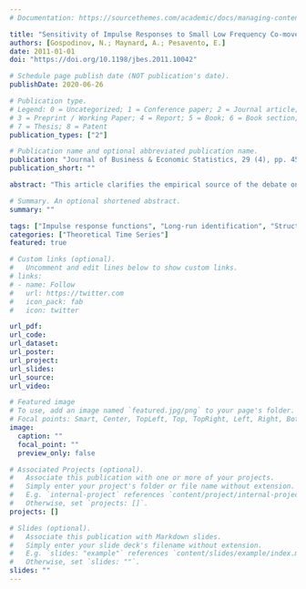 ```yaml
---
# Documentation: https://sourcethemes.com/academic/docs/managing-content/

title: "Sensitivity of Impulse Responses to Small Low Frequency Co-movements: Reconciling the Evidence on the Effects of Technology Shocks"
authors: [Gospodinov, N.; Maynard, A.; Pesavento, E.]
date: 2011-01-01
doi: "https://doi.org/10.1198/jbes.2011.10042"

# Schedule page publish date (NOT publication's date).
publishDate: 2020-06-26

# Publication type.
# Legend: 0 = Uncategorized; 1 = Conference paper; 2 = Journal article;
# 3 = Preprint / Working Paper; 4 = Report; 5 = Book; 6 = Book section;
# 7 = Thesis; 8 = Patent
publication_types: ["2"]

# Publication name and optional abbreviated publication name.
publication: "Journal of Business & Economic Statistics, 29 (4), pp. 455-467"
publication_short: ""

abstract: "This article clarifies the empirical source of the debate on the effect of technology shocks on hours worked. We find that the contrasting conclusions from levels and differenced vector autoregression specifications, documented in the literature, can be explained by a small low-frequency comovement between hours worked and productivity growth that gives rise to a discontinuity in the solution for the structural coefficients identified by long-run restrictions. Whereas the low-frequency comovement is allowed for in the levels specification, it is implicitly set to 0 in the differenced vector autoregression. Consequently, even when the root of hours is very close to 1 and the low-frequency comovement is quite small, removing it can give rise to biases of sufficient size to account for the empirical difference between the two specifications."

# Summary. An optional shortened abstract.
summary: ""

tags: ["Impulse response functions", "Long-run identification", "Structural vector autoregression"]
categories: ["Theoretical Time Series"]
featured: true

# Custom links (optional).
#   Uncomment and edit lines below to show custom links.
# links:
# - name: Follow
#   url: https://twitter.com
#   icon_pack: fab
#   icon: twitter

url_pdf: 
url_code:
url_dataset:
url_poster:
url_project:
url_slides:
url_source:
url_video:

# Featured image
# To use, add an image named `featured.jpg/png` to your page's folder. 
# Focal points: Smart, Center, TopLeft, Top, TopRight, Left, Right, BottomLeft, Bottom, BottomRight.
image:
  caption: ""
  focal_point: ""
  preview_only: false

# Associated Projects (optional).
#   Associate this publication with one or more of your projects.
#   Simply enter your project's folder or file name without extension.
#   E.g. `internal-project` references `content/project/internal-project/index.md`.
#   Otherwise, set `projects: []`.
projects: []

# Slides (optional).
#   Associate this publication with Markdown slides.
#   Simply enter your slide deck's filename without extension.
#   E.g. `slides: "example"` references `content/slides/example/index.md`.
#   Otherwise, set `slides: ""`.
slides: ""
---
```

